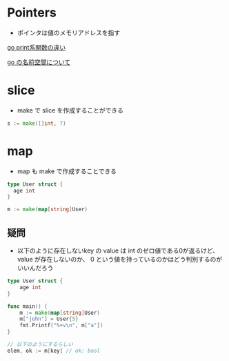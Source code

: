 # Pointers
- ポインタは値のメモリアドレスを指す

[go print系関数の違い](https://qiita.com/taji-taji/items/77845ef744da7c88a6fe)

[go の名前空間について](https://ifritjp.github.io/documents/go/package/)


# slice
- make で slice を作成することができる
```go
s := make([]int, 7)
```

# map
- map も make で作成することできる
```go
type User struct {
  age int
}

m := make(map[string]User)
```
## 疑問
- 以下のように存在しないkey の value は int のゼロ値である0が返るけど、value が存在しないのか、 0 という値を持っているのかはどう判別するのがいいんだろう

```go
type User struct {
	age int
}

func main() {
	m := make(map[string]User)
	m["john"] = User{5}
	fmt.Printf("%+v\n", m["a"])
}

// 以下のようにするらしい
elem, ok := m[key] // ok: bool

```
